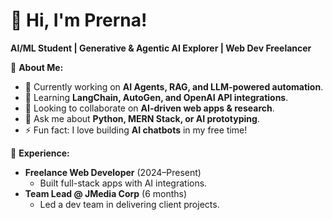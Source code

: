 # 👋 Hi, I'm Prerna!  
**AI/ML Student | Generative & Agentic AI Explorer | Web Dev Freelancer**  

🚀 **About Me:**  
- 🔭 Currently working on **AI Agents, RAG, and LLM-powered automation**.  
- 🌱 Learning **LangChain, AutoGen, and OpenAI API integrations**.  
- 👯 Looking to collaborate on **AI-driven web apps & research**.  
- 💬 Ask me about **Python, MERN Stack, or AI prototyping**.  
- ⚡ Fun fact: I love building **AI chatbots** in my free time!  

💼 **Experience:**  
- **Freelance Web Developer** (2024–Present)  
  - Built full-stack apps with AI integrations.  
- **Team Lead @ JMedia Corp** (6 months)  
  - Led a dev team in delivering client projects.  
